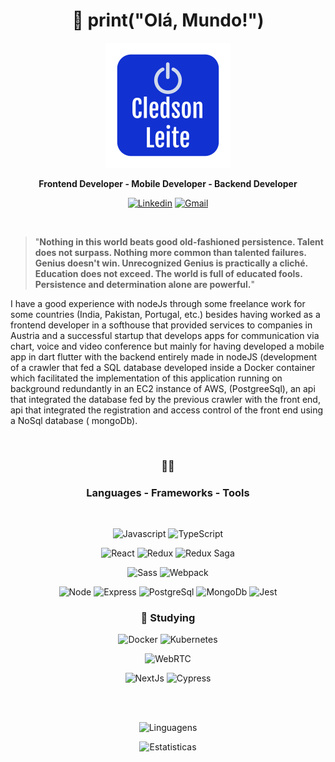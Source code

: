 <div align="center">

# :wave: print("Olá, Mundo!")

![Cledson Leite](MeuLogo.png)
</div>

<div align="center">

**Frontend Developer - Mobile Developer - Backend Developer**
</div>
  
<div align="center">
  
[![Linkedin](https://img.shields.io/badge/-Linkedin-blue?style=flat-square&logo=Linkedin&logoColor=white)](https://www.linkedin.com/in/cledson-leite-223b661a0/) [![Gmail](https://img.shields.io/badge/-Gmail-c14438?style=flat-square&logo=Gmail&logoColor=white)](mailto:csbetsonline@gmail.com) 
</div>
  
<br>

>"**Nothing in this world beats good old-fashioned persistence. Talent does not surpass. Nothing more common than talented failures. Genius doesn't win. Unrecognized Genius is practically a cliché. Education does not exceed. The world is full of educated fools. Persistence and determination alone are powerful.**"
>
I have a good experience with nodeJs through some freelance work for some countries (India, Pakistan, Portugal, etc.) besides having worked as a frontend developer in a softhouse that provided services to companies in Austria and a successful startup that develops apps for communication via chart, voice and video conference but mainly for having developed a mobile app in dart flutter with the backend entirely made in nodeJS (development of a crawler that fed a SQL database developed inside a Docker container which facilitated the implementation of this application running on background redundantly in an EC2 instance of AWS, (PostgreeSql), an api that integrated the database fed by the previous crawler with the front end, api that integrated the registration and access control of the front end using a NoSql database ( mongoDb).


<br>
<div align="center">

### :hammer::wrench:
### Languages - Frameworks - Tools
</div>
<br>
<div align="center">
  
![Javascript](https://img.shields.io/badge/-Javascript-F7DF1E?style=flat-square&logo=javascript&logoColor=ffffff) ![TypeScript](https://img.shields.io/badge/-TypeScript-3178C6?style=flat-square&logo=TypeScript&logoColor=fff)

![React](https://img.shields.io/badge/-React-61DAFB?style=flat-square&logo=react&logoColor=000) ![Redux](https://img.shields.io/badge/-Redux-764ABC?style=flat-square&logo=Redux&logoColor=fff) ![Redux Saga](https://img.shields.io/badge/-Redux_Saga-999999?style=flat-square&logo=Redux-saga&logoColor=000)
  
  ![Sass](https://img.shields.io/badge/-Sass-CC6699?style=flat&logo=Sass&logoColor=fff) ![Webpack](https://img.shields.io/badge/-Webpack-8DD6F9?style=flat&logo=Webpack&logoColor=000)

![Node](https://img.shields.io/badge/-NodeJs-339933?style=flat-square&logo=node.js&logoColor=fff) ![Express](https://img.shields.io/badge/-Express-000?style=flat-square&logo=Express&logoColor=fff) ![PostgreSql](https://img.shields.io/badge/-PostgreSql-336791?style=flat-square&logo=PostgreSql&logoColor=fff) ![MongoDb](https://img.shields.io/badge/-MongoDb-47A248?style=flat-square&logo=MongoDb&logoColor=fff)
![Jest](https://img.shields.io/badge/-Jest-C21325?style=flat-square&logo=Jest&logoColor=fff)
</div>
<div align="center">

### :book: **Studying**
![Docker](https://img.shields.io/badge/-Docker-2496ED?style=flat-square&logo=Docker&logoColor=fff) ![Kubernetes](https://img.shields.io/badge/-Kubernetes-326CE5?style=flat-square&logo=Kubernetes&logoColor=ffffff)
  
![WebRTC](https://img.shields.io/badge/-WebRTC-333333?style=flat-square&logo=WebRTC&logoColor=ffffff)

![NextJs](https://img.shields.io/badge/-NextJs-000?style=flat-square&logo=Next.js&logoColor=fff) ![Cypress](https://img.shields.io/badge/-Cypress-17202C?style=flat-square&logo=cypress&logoColor=ffffff)
</div>


</div>

<br><br>

<div align="center">
  
![Linguagens](https://github-readme-stats.vercel.app/api/top-langs/?username=cledson-leite&theme=dracula&count_lang=10&custom_title=Most_Used_Languages)

![Estatisticas](https://github-readme-stats.vercel.app/api?username=cledson-leite&show_icons=true&theme=dracula&custom_title=My_Statistics)
  
</div>

<!--[![Readme Card](https://github-readme-stats.vercel.app/api/pin/?username=cledson-leite&repo=cpf_brasil&theme=dracula)](https://github.com/cledson-leite/cpf_brasil) 
[![Readme Card](https://github-readme-stats.vercel.app/api/pin/?username=cledson-leite&repo=calculadora&theme=dracula)](https://github.com/cledson-leite/calculadora) [![Readme Card](https://github-readme-stats.vercel.app/api/pin/?username=cledson-leite&repo=crudUsuarios&theme=dracula)](https://github.com/cledson-leite/crudUsuarios) [![Readme Card](https://github-readme-stats.vercel.app/api/pin/?username=cledson-leite&repo=bookstoremanager&theme=dracula)](https://github.com/cledson-leite/bookstoremanager) -->
